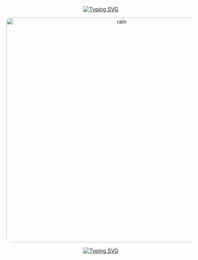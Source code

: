 <p align="center">
  <a href="https://git.io/typing-svg">
    <img src="https://readme-typing-svg.demolab.com?font=VT323&size=32&pause=500&center=true&width=435&lines=I+feel+myself+in+the+rain+..." alt="Typing SVG" />
  </a>
</p>
<p align="center">
  <img src="https://github.com/user-attachments/assets/335c7735-6864-4e5e-944b-486d77a6d48a" alt="rain" width="600" style="border-radius: 12px;" />
</p>

<p align="center">
  <a href="https://git.io/typing-svg">
    <img src="https://readme-typing-svg.demolab.com?font=VT323&size=32&pause=500&center=true&repeat=false&width=435&lines=The+silence+between+each+drop." alt="Typing SVG" />
  </a>
</p>
